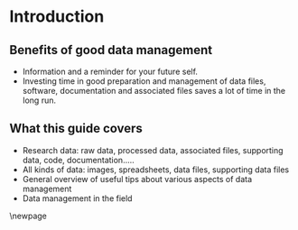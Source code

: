 
# Introduction #

## Benefits of good data management ##

* Information and a reminder for your future self.
* Investing time in good preparation and management of data files, software, documentation and associated files saves a lot of time in the long run.

## What this guide covers ##

* Research data: raw data, processed data, associated files, supporting data, code, documentation.....
* All kinds of data: images, spreadsheets, data files, supporting data files
* General overview of useful tips about various aspects of data management
* Data management in the field

\newpage